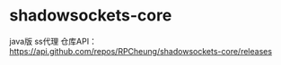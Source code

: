 # shadowsockets-core
java版 ss代理
仓库API： https://api.github.com/repos/RPCheung/shadowsockets-core/releases
